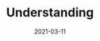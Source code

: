 ---
linktitle: ''
summary: ''
weight: 200
title: Understanding
date: 2021-03-11
draft: false
type: book
authors:
- admin
tags: ''
categories: ''
toc: true
profile: false
reading_time: true
share: true
featured: true
comments: true
disable_comment: false
commentable: true
editable: false
---